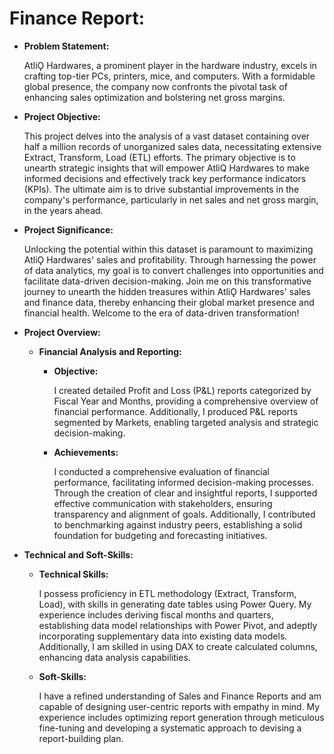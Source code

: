 # Finance Report:

- **Problem Statement:**

  AtliǪ Hardwares, a prominent player in the hardware industry, excels in crafting top-tier PCs, printers, mice, and computers. With a formidable global presence, the company now confronts 
  the pivotal task of enhancing sales optimization and bolstering net gross margins.
- **Project Objective:**
  
  This project delves into the analysis of a vast dataset containing over half a million records of unorganized sales data, necessitating extensive Extract, Transform, Load (ETL) efforts. The primary objective is to unearth strategic insights that will empower AtliQ Hardwares to make informed decisions and effectively track key performance indicators (KPIs). The ultimate aim is to drive substantial improvements in the company's performance, particularly in net sales and net gross margin, in the years ahead.
- **Project Significance:**
  
  Unlocking the potential within this dataset is paramount to maximizing AtliǪ Hardwares' sales and profitability. Through harnessing the power of data analytics, my goal is to convert challenges into opportunities and facilitate data-driven decision-making. Join me on this transformative journey to unearth the hidden treasures within AtliǪ Hardwares' sales and finance data, thereby enhancing their global market presence and financial health. Welcome to the era of data-driven transformation!
- **Project Overview:**
  - **Financial Analysis and Reporting:**
  
     - **Objective:**
     
         I created detailed Profit and Loss (P&L) reports categorized by Fiscal Year and Months, providing a comprehensive overview of financial performance. Additionally, I produced P&L reports segmented by Markets, enabling targeted analysis and strategic decision-making.
     - **Achievements:**
       
        I conducted a comprehensive evaluation of financial performance, facilitating informed decision-making processes. Through the creation of clear and insightful reports, I supported effective communication with stakeholders, ensuring transparency and alignment of goals. Additionally, I contributed to benchmarking against industry peers, establishing a solid foundation for budgeting and forecasting initiatives.
- **Technical and Soft-Skills:**
     - **Technical Skills:**
       
       I possess proficiency in ETL methodology (Extract, Transform, Load), with skills in generating date tables using Power Query. My experience includes deriving fiscal months and quarters, establishing data model relationships with Power Pivot, and adeptly incorporating supplementary data into existing data models. Additionally, I am skilled in using DAX to create calculated columns, enhancing data analysis capabilities.
     - **Soft-Skills:**
  
       I have a refined understanding of Sales and Finance Reports and am capable of designing user-centric reports with empathy in mind. My experience includes optimizing report generation through meticulous fine-tuning and developing a systematic approach to devising a report-building plan.

